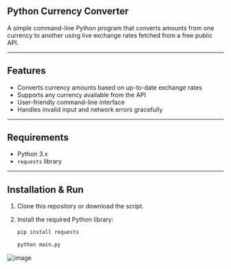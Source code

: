 ## Python Currency Converter

A simple command-line Python program that converts amounts from one currency to another using live exchange rates fetched from a free public API.

---

## Features

- Converts currency amounts based on up-to-date exchange rates
- Supports any currency available from the API
- User-friendly command-line interface
- Handles invalid input and network errors gracefully

---

## Requirements

- Python 3.x
- `requests` library

---

## Installation & Run

1. Clone this repository or download the script.
2. Install the required Python library:

   ```bash
   pip install requests

   python main.py

![image](https://github.com/user-attachments/assets/a1129b80-73cc-4ce7-ac27-07d67c9ffd5b)
